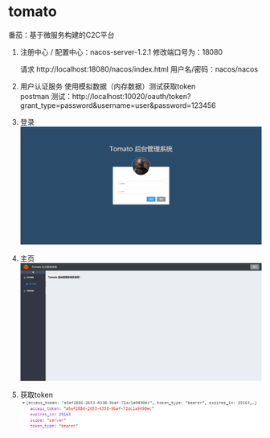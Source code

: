 # tomato
番茄：基于微服务构建的C2C平台



1. 注册中心 / 配置中心：nacos-server-1.2.1	修改端口号为：18080

   请求 http://localhost:18080/nacos/index.html 用户名/密码：nacos/nacos

2. 用户认证服务
    使用模拟数据（内存数据）测试获取token  
    postman 测试：http://localhost:10020/oauth/token?grant_type=password&username=user&password=123456

3. 登录
![登录](./asserts/login.png)
 
4. 主页
![首页](./asserts/home.png)
 
5. 获取token  
![登录](./asserts/token.png)